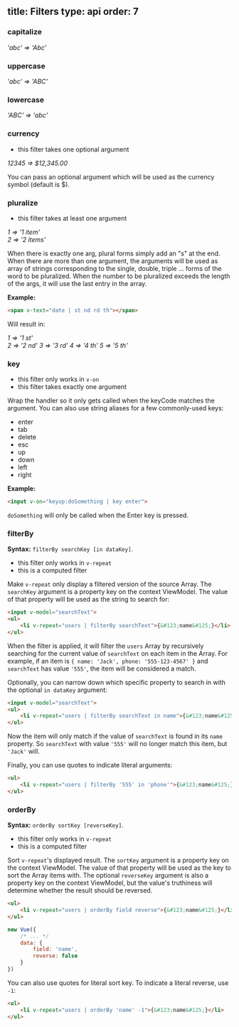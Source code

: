 title: Filters
type: api
order: 7
---

### capitalize

*'abc' => 'Abc'*

### uppercase

*'abc' => 'ABC'*

### lowercase

*'ABC' => 'abc'*

### currency

- this filter takes one optional argument

*12345 => $12,345.00*

You can pass an optional argument which will be used as the currency symbol (default is $).

### pluralize

- this filter takes at least one argument

*1 => '1 item'*  
*2 => '2 items'*

When there is exactly one arg, plural forms simply add an "s" at the end. When there are more than one argument, the arguments will be used as array of strings corresponding to the single, double, triple ... forms of the word to be pluralized. When the number to be pluralized exceeds the length of the args, it will use the last entry in the array.

**Example:**

``` html
<span v-text="date | st nd rd th"></span>
```

Will result in:

*1 => '1 st'*  
*2 => '2 nd'*
*3 => '3 rd'*
*4 => '4 th'*
*5 => '5 th'*

### key

- this filter only works in `v-on`
- this filter takes exactly one argument

Wrap the handler so it only gets called when the keyCode matches the argument. You can also use string aliases for a few commonly-used keys:

- enter
- tab
- delete
- esc
- up
- down
- left
- right

**Example:**

``` html
<input v-on="keyup:doSomething | key enter">
```

`doSomething` will only be called when the Enter key is pressed.

### filterBy

**Syntax:** `filterBy searchKey [in dataKey]`.

- this filter only works in `v-repeat`
- this is a computed filter

Make `v-repeat` only display a filtered version of the source Array. The `searchKey` argument is a property key on the context ViewModel. The value of that property will be used as the string to search for:

``` html
<input v-model="searchText">
<ul>
    <li v-repeat="users | filterBy searchText">{&#123;name&#125;}</li>
</ul>
```

When the filter is applied, it will filter the `users` Array by recursively searching for the current value of `searchText` on each item in the Array. For example, if an item is `{ name: 'Jack', phone: '555-123-4567' }` and `searchText` has value `'555'`, the item will be considered a match.

Optionally, you can narrow down which specific property to search in with the optional `in dataKey` argument:

``` html
<input v-model="searchText">
<ul>
    <li v-repeat="users | filterBy searchText in name">{&#123;name&#125;}</li>
</ul>
```

Now the item will only match if the value of `searchText` is found in its `name` property. So `searchText` with value `'555'` will no longer match this item, but `'Jack'` will.

Finally, you can use quotes to indicate literal arguments:

``` html
<ul>
    <li v-repeat="users | filterBy '555' in 'phone'">{&#123;name&#125;}</li>
</ul>
```

### orderBy

**Syntax:** `orderBy sortKey [reverseKey]`.

- this filter only works in `v-repeat`
- this is a computed filter

Sort `v-repeat`'s displayed result. The `sortKey` argument is a property key on the context ViewModel. The value of that property will be used as the key to sort the Array items with. The optional `reverseKey` argument is also a property key on the context ViewModel, but the value's truthiness will determine whether the result should be reversed.

``` html
<ul>
    <li v-repeat="users | orderBy field reverse">{&#123;name&#125;}</li>
</ul>
```

``` js
new Vue({
    /* ... */
    data: {
        field: 'name',
        reverse: false
    }
})
```

You can also use quotes for literal sort key. To indicate a literal reverse, use `-1`:

``` html
<ul>
    <li v-repeat="users | orderBy 'name' -1">{&#123;name&#125;}</li>
</ul>
```